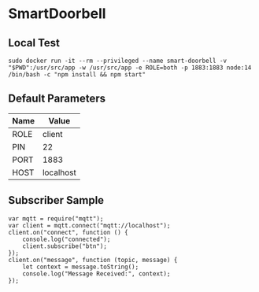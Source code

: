 # SmartDoorbell

## Local Test

```
sudo docker run -it --rm --privileged --name smart-doorbell -v "$PWD":/usr/src/app -w /usr/src/app -e ROLE=both -p 1883:1883 node:14 /bin/bash -c "npm install && npm start"
```

## Default Parameters

| Name | Value     |
| ---- | --------- |
| ROLE | client    |
| PIN  | 22        |
| PORT | 1883      |
| HOST | localhost |

## Subscriber Sample

```
var mqtt = require("mqtt");
var client = mqtt.connect("mqtt://localhost");
client.on("connect", function () {
    console.log("connected");
    client.subscribe("btn");
});
client.on("message", function (topic, message) {
    let context = message.toString();
    console.log("Message Received:", context);
});
```
